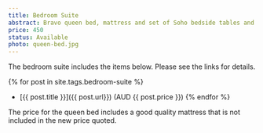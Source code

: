 ```yaml
---
title: Bedroom Suite
abstract: Bravo queen bed, mattress and set of Soho bedside tables and tallboy in very good condition.
price: 450
status: Available
photo: queen-bed.jpg
---
```

The bedroom suite includes the items below.  Please see the links for details.

{% for post in site.tags.bedroom-suite %}
- [{{ post.title }}]({{ post.url}}) (AUD {{ post.price }})
{% endfor %}

The price for the queen bed includes a good quality mattress that is not included in the new price quoted.
